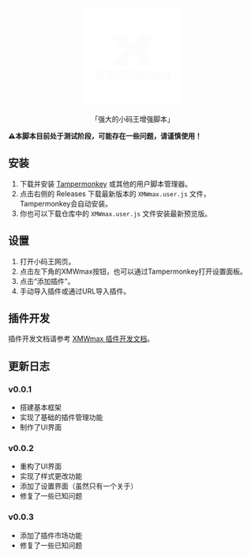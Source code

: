 <div align="center">
  <img src="image/XMWmax-logo.png" alt="XMWmax Logo" width="200" />
  <p>「强大的小码王增强脚本」</p>
</div>

**⚠本脚本目前处于测试阶段，可能存在一些问题，请谨慎使用！**

## 安装

1. 下载并安装 [Tampermonkey](https://www.tampermonkey.net/) 或其他的用户脚本管理器。
2. 点击右侧的 Releases 下载最新版本的 `XMWmax.user.js` 文件，Tampermonkey会自动安装。
3. 你也可以下载仓库中的 `XMWmax.user.js` 文件安装最新预览版。

## 设置

1. 打开小码王网页。
2. 点击左下角的XMWmax按钮，也可以通过Tampermonkey打开设置面板。
3. 点击“添加插件”。
4. 手动导入插件或通过URL导入插件。

## 插件开发

插件开发文档请参考 [XMWmax 插件开发文档](PLUGIN_GUIDE.md)。

## 更新日志

### v0.0.1

- 搭建基本框架
- 实现了基础的插件管理功能
- 制作了UI界面

### v0.0.2

- 重构了UI界面
- 实现了样式更改功能
- 添加了设置界面（虽然只有一个关于）
- 修复了一些已知问题

### v0.0.3
- 添加了插件市场功能
- 修复了一些已知问题